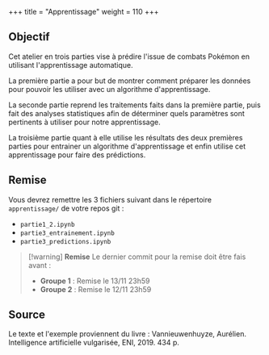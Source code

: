 +++
title = "Apprentissage"
weight = 110
+++


## Objectif

Cet atelier en trois parties vise à prédire l'issue de combats Pokémon en utilisant l'apprentissage automatique. 

La première partie a pour but de montrer comment préparer les données pour pouvoir les utiliser avec un algorithme d'apprentissage.

La seconde partie reprend les traitements faits dans la première partie, puis fait des analyses statistiques afin de déterminer quels paramètres sont pertinents à utiliser pour notre apprentissage.

La troisième partie quant à elle utilise les résultats des deux premières parties pour entrainer un algorithme d'apprentissage et enfin utilise cet apprentissage pour faire des prédictions.

## Remise

Vous devrez remettre les 3 fichiers suivant dans le répertoire `apprentissage/` de votre repos git :
- `partie1_2.ipynb`
- `partie3_entrainement.ipynb`
- `partie3_predictions.ipynb`

> [!warning] **Remise**
> Le dernier commit pour la remise doit être fais avant :
> - **Groupe 1** : Remise le 13/11 23h59
> - **Groupe 2** : Remise le 12/11 23h59

## Source

Le texte et l'exemple proviennent du livre :
Vannieuwenhuyze, Aurélien. Intelligence artificielle vulgarisée, ENI, 2019. 434 p.
